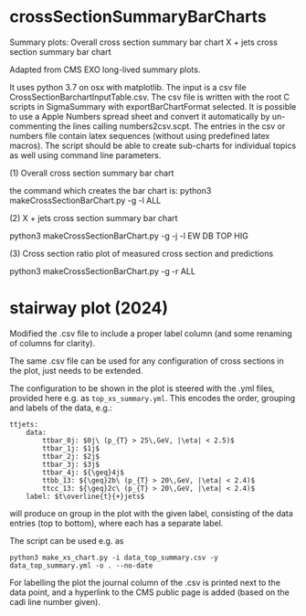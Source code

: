 # crossSectionSummaryBarCharts

Summary plots:
Overall cross section summary bar chart
X + jets cross section summary bar chart

Adapted from CMS EXO long-lived summary plots.


It uses python 3.7 on osx with matplotlib.  The input is a csv file CrossSectionBarchartInputTable.csv.  The csv file is written with the root C scripts in SigmaSummary with exportBarChartFormat selected. It is possible to use a Apple Numbers spread sheet and convert it automatically by un-commenting the lines calling numbers2csv.scpt.  The entries in the csv or numbers file contain latex sequences (without using predefined latex macros). The script should be able to create sub-charts for individual topics as well using command line parameters.

(1) Overall cross section summary bar chart

the command which creates the bar chart is:
python3 makeCrossSectionBarChart.py -g -l ALL


(2) X + jets cross section summary bar chart

python3 makeCrossSectionBarChart.py -g -j -l EW DB TOP HIG

(3) Cross section ratio plot of measured cross section and predictions

python3 makeCrossSectionBarChart.py -g -r ALL


# stairway plot (2024)

Modified the .csv file to include a proper label column (and some renaming of columns for clarity).

The same .csv file can be used for any configuration of cross sections in the plot, just needs to be extended.

The configuration to be shown in the plot is steered with the .yml files, provided here e.g. as `top_xs_summary.yml`. This encodes the order, grouping and labels of the data, e.g.:
```
ttjets:
    data:
        ttbar_0j: $0j\ (p_{T} > 25\,GeV, |\eta| < 2.5)$
        ttbar_1j: $1j$
        ttbar_2j: $2j$
        ttbar_3j: $3j$
        ttbar_4j: ${\geq}4j$
        ttbb_13: ${\geq}2b\ (p_{T} > 20\,GeV, |\eta| < 2.4)$
        ttcc_13: ${\geq}2c\ (p_{T} > 20\,GeV, |\eta| < 2.4)$
    label: $t\overline{t}{+}jets$
```
will produce on group in the plot with the given label, consisting of the data entries (top to bottom), where each has a separate label.

The script can be used e.g. as
```
python3 make_xs_chart.py -i data_top_summary.csv -y data_top_summary.yml -o . --no-date
```
For labelling the plot the journal column of the .csv is printed next to the data point, and a hyperlink to the CMS public page is added (based on the cadi line number given).


    
